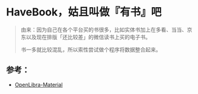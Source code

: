 # HaveBook，姑且叫做『有书』吧

> 由来：因为自己在各个平台买的书很多，比如实体书加上在多看、当当、京东以及现在排版「还比较差」的微信读书上买的电子书。
>
> 书一多就比较混乱，所以索性尝试做个程序将数据整合起来。

## 参考：

* [OpenLibra-Material](https://github.com/saulmm/OpenLibra-Material)

